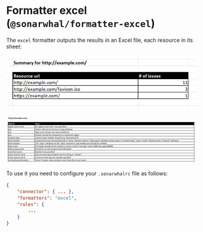 # Formatter excel (`@sonarwhal/formatter-excel`)

The `excel` formatter outputs the results in an Excel file, each resource
in its sheet:

![Example output for the summary sheet of the excel formatter](images/summary.png)

![Example output for one of the details sheet of the excel formatter](images/details.png)

To use it you need to configure your `.sonarwhalrc` file as follows:

```json
{
    "connector": { ... },
    "formatters": "excel",
    "rules": {
        ...
    }
}
```
